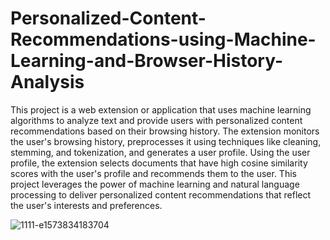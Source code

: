 # Personalized-Content-Recommendations-using-Machine-Learning-and-Browser-History-Analysis
This project is a web extension or application that uses machine learning algorithms to analyze text and provide users with personalized content recommendations based on their browsing history. The extension monitors the user's browsing history, preprocesses it using techniques like cleaning, stemming, and tokenization, and generates a user profile. Using the user profile, the extension selects documents that have high cosine similarity scores with the user's profile and recommends them to the user. This project leverages the power of machine learning and natural language processing to deliver personalized content recommendations that reflect the user's interests and preferences.

![1111-e1573834183704](https://user-images.githubusercontent.com/68110223/219851008-f6981755-8fa3-48c0-bc59-d415dc4da65c.jpg)


